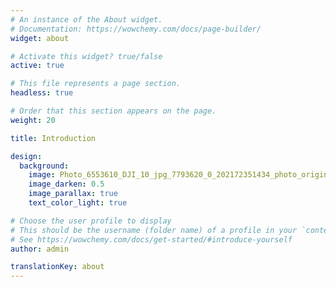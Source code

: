 ```yaml
---
# An instance of the About widget.
# Documentation: https://wowchemy.com/docs/page-builder/
widget: about

# Activate this widget? true/false
active: true

# This file represents a page section.
headless: true

# Order that this section appears on the page.
weight: 20

title: Introduction

design:
  background:
    image: Photo_6553610_DJI_10_jpg_7793620_0_202172351434_photo_original.JPG
    image_darken: 0.5
    image_parallax: true
    text_color_light: true

# Choose the user profile to display
# This should be the username (folder name) of a profile in your `content/authors/` folder.
# See https://wowchemy.com/docs/get-started/#introduce-yourself
author: admin

translationKey: about
---
```

